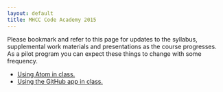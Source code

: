 ```yaml
---
layout: default
title: MHCC Code Academy 2015
---
```



Please bookmark and refer to this page for updates to the syllabus, supplemental work materials and presentations as the course progresses. As a pilot program you can expect these things to change with some frequency.


- [Using Atom in class.](/atom)
- [Using the GitHub app in class.](/github-app)

